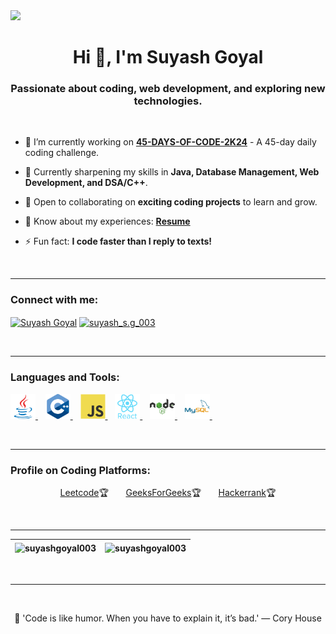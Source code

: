 <img src="https://user-images.githubusercontent.com/90236635/232446433-d5540fa2-fe28-4bb8-b929-cdb51fe61336.gif" />

<br/>
<h1 align="center">Hi 👋, I'm Suyash Goyal</h1>
<h3 align="center">Passionate about coding, web development, and exploring new technologies.</h3>

<br/>

- 🔭 I’m currently working on **[45-DAYS-OF-CODE-2K24](https://github.com/suyashgoyal003/45-DAYS-OF-CODE-2K24)** - A 45-day daily coding challenge.

- 🌱 Currently sharpening my skills in **Java, Database Management, Web Development, and DSA/C++**.

- 🤝 Open to collaborating on **exciting coding projects** to learn and grow.

- 📄 Know about my experiences: **[Resume](https://shorturl.at/Yg658)**

- ⚡ Fun fact: **I code faster than I reply to texts!**

<br/>
<hr>
<h3 align="left">Connect with me:</h3>
<p align="left">
<a href="https://www.linkedin.com/in/suyash-goyal-64b49b273/" target="blank"><img align="center" src="https://raw.githubusercontent.com/rahuldkjain/github-profile-readme-generator/master/src/images/icons/Social/linked-in-alt.svg" alt="Suyash Goyal" height="30" width="40" /></a>
<a href="https://www.instagram.com/suyash_s.g_003/" target="blank"><img align="center" src="https://raw.githubusercontent.com/rahuldkjain/github-profile-readme-generator/master/src/images/icons/Social/instagram.svg" alt="suyash_s.g_003" height="30" width="40" /></a>
</p>

<br/>
<hr>
<h3 align="left">Languages and Tools:</h3>
<p align="left">
<a href="https://www.java.com" target="_blank" rel="noreferrer"> <img src="https://raw.githubusercontent.com/devicons/devicon/master/icons/java/java-original.svg" alt="java" width="40" height="40"/> </a> &nbsp;&nbsp;
<a href="https://www.cplusplus.com/" target="_blank" rel="noreferrer"> <img src="https://raw.githubusercontent.com/devicons/devicon/master/icons/cplusplus/cplusplus-original.svg" alt="cplusplus" width="40" height="40"/> </a> &nbsp;&nbsp;
<a href="https://developer.mozilla.org/en-US/docs/Web/JavaScript" target="_blank" rel="noreferrer"> <img src="https://raw.githubusercontent.com/devicons/devicon/master/icons/javascript/javascript-original.svg" alt="javascript" width="40" height="40"/> </a>  &nbsp;&nbsp;
<a href="https://reactjs.org/" target="_blank" rel="noreferrer"> <img src="https://raw.githubusercontent.com/devicons/devicon/master/icons/react/react-original-wordmark.svg" alt="react" width="40" height="40"/> </a> &nbsp;&nbsp;
<a href="https://nodejs.org" target="_blank" rel="noreferrer"> <img src="https://raw.githubusercontent.com/devicons/devicon/master/icons/nodejs/nodejs-original-wordmark.svg" alt="nodejs" width="40" height="40"/> </a>  &nbsp;&nbsp;
<a href="https://www.mysql.com/" target="_blank" rel="noreferrer"> <img src="https://raw.githubusercontent.com/devicons/devicon/master/icons/mysql/mysql-original-wordmark.svg" alt="mysql" width="40" height="40"/> </a>  &nbsp;&nbsp;
</p>

<br/>
<hr>

<h3> Profile on Coding Platforms: </h3>
<p align="center">
<a href="https://leetcode.com/suyashgoyal003/" rel="nofollow">Leetcode</a>🏆
&nbsp;&nbsp;&nbsp;&nbsp;&nbsp;&nbsp;<a href="https://auth.geeksforgeeks.org/user/suyashgoyal003/" rel="nofollow">GeeksForGeeks</a>🏆&nbsp;&nbsp;&nbsp;&nbsp;&nbsp;&nbsp;
<a href="https://www.hackerrank.com/suyashgoyal003" rel="nofollow">Hackerrank</a>🏆
</p>

<br/>
<hr>

<table>
      <thead>
            <tr>
                  <th>
                    <img align="center" src="https://github-readme-stats.vercel.app/api/top-langs?username=suyashgoyal003&show_icons=true&theme=dracula&locale=en&layout=compact" alt="suyashgoyal003" /> 
                </th>
                <th>
                    <img align="center" src="https://github-readme-streak-stats.herokuapp.com/?user=suyashgoyal003&theme=dracula&" alt="suyashgoyal003" />
                </th>
            </tr>
      </thead>
</table>
<br/>
<hr>
<br/>
<p align="center">🌟 'Code is like humor. When you have to explain it, it’s bad.' — Cory House</p>

